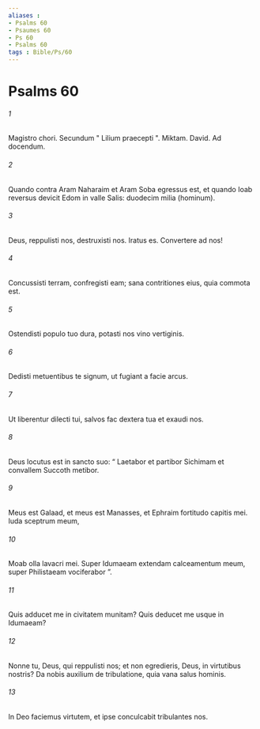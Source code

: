 ```yaml
---
aliases : 
- Psalms 60
- Psaumes 60
- Ps 60
- Psalms 60
tags : Bible/Ps/60
---
```


# Psalms 60

###### 1
Magistro chori. Secundum " Lilium praecepti ". Miktam. David. Ad docendum.
###### 2
Quando contra Aram Naharaim et Aram Soba egressus est, et quando Ioab reversus devicit Edom in valle Salis: duodecim milia (hominum).
###### 3
Deus, reppulisti nos, destruxisti nos. Iratus es. Convertere ad nos!
###### 4
Concussisti terram, confregisti eam; sana contritiones eius, quia commota est.
###### 5
Ostendisti populo tuo dura, potasti nos vino vertiginis.
###### 6
Dedisti metuentibus te signum, ut fugiant a facie arcus.
###### 7
Ut liberentur dilecti tui, salvos fac dextera tua et exaudi nos.
###### 8
Deus locutus est in sancto suo: “ Laetabor et partibor Sichimam et convallem Succoth metibor.
###### 9
Meus est Galaad, et meus est Manasses, et Ephraim fortitudo capitis mei. Iuda sceptrum meum,
###### 10
Moab olla lavacri mei. Super Idumaeam extendam calceamentum meum, super Philistaeam vociferabor ”.
###### 11
Quis adducet me in civitatem munitam? Quis deducet me usque in Idumaeam?
###### 12
Nonne tu, Deus, qui reppulisti nos; et non egredieris, Deus, in virtutibus nostris? Da nobis auxilium de tribulatione, quia vana salus hominis.
###### 13
In Deo faciemus virtutem, et ipse conculcabit tribulantes nos.
